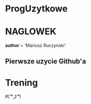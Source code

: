 # ProgUzytkowe
# NAGLOWEK
__author__ = 'Mariusz Ruczynski'
## Pierwsze uzycie Github'a
# Trening
#( ͡° ͜ʖ ͡°)

